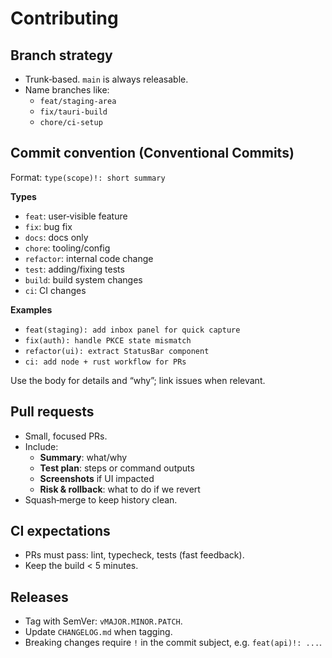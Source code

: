 # Contributing

## Branch strategy
- Trunk‑based. `main` is always releasable.
- Name branches like:
  - `feat/staging-area`
  - `fix/tauri-build`
  - `chore/ci-setup`

## Commit convention (Conventional Commits)
Format: `type(scope)!: short summary`

**Types**
- `feat`: user‑visible feature
- `fix`: bug fix
- `docs`: docs only
- `chore`: tooling/config
- `refactor`: internal code change
- `test`: adding/fixing tests
- `build`: build system changes
- `ci`: CI changes

**Examples**
- `feat(staging): add inbox panel for quick capture`
- `fix(auth): handle PKCE state mismatch`
- `refactor(ui): extract StatusBar component`
- `ci: add node + rust workflow for PRs`

Use the body for details and “why”; link issues when relevant.

## Pull requests
- Small, focused PRs.
- Include:
  - **Summary**: what/why
  - **Test plan**: steps or command outputs
  - **Screenshots** if UI impacted
  - **Risk & rollback**: what to do if we revert
- Squash‑merge to keep history clean.

## CI expectations
- PRs must pass: lint, typecheck, tests (fast feedback).
- Keep the build < 5 minutes.

## Releases
- Tag with SemVer: `vMAJOR.MINOR.PATCH`.
- Update `CHANGELOG.md` when tagging.
- Breaking changes require `!` in the commit subject, e.g. `feat(api)!: ...`.
